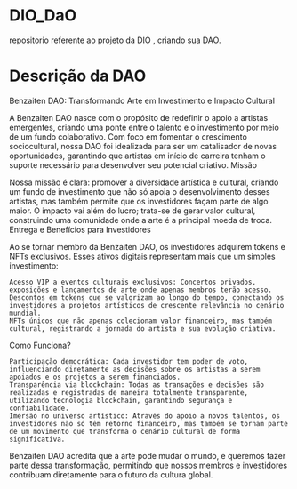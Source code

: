 # DIO_DaO
repositorio referente ao projeto da DIO , criando sua DAO.


# Descrição da DAO

Benzaiten DAO: Transformando Arte em Investimento e Impacto Cultural

A Benzaiten DAO nasce com o propósito de redefinir o apoio a artistas emergentes, criando uma ponte entre o talento e o investimento por meio de um fundo colaborativo. Com foco em fomentar o crescimento sociocultural, nossa DAO foi idealizada para ser um catalisador de novas oportunidades, garantindo que artistas em início de carreira tenham o suporte necessário para desenvolver seu potencial criativo.
Missão

Nossa missão é clara: promover a diversidade artística e cultural, criando um fundo de investimento que não só apoia o desenvolvimento desses artistas, mas também permite que os investidores façam parte de algo maior. O impacto vai além do lucro; trata-se de gerar valor cultural, construindo uma comunidade onde a arte é a principal moeda de troca.
Entrega e Benefícios para Investidores

Ao se tornar membro da Benzaiten DAO, os investidores adquirem tokens e NFTs exclusivos. Esses ativos digitais representam mais que um simples investimento:

    Acesso VIP a eventos culturais exclusivos: Concertos privados, exposições e lançamentos de arte onde apenas membros terão acesso.
    Descontos em tokens que se valorizam ao longo do tempo, conectando os investidores a projetos artísticos de crescente relevância no cenário mundial.
    NFTs únicos que não apenas colecionam valor financeiro, mas também cultural, registrando a jornada do artista e sua evolução criativa.

Como Funciona?

    Participação democrática: Cada investidor tem poder de voto, influenciando diretamente as decisões sobre os artistas a serem apoiados e os projetos a serem financiados.
    Transparência via blockchain: Todas as transações e decisões são realizadas e registradas de maneira totalmente transparente, utilizando tecnologia blockchain, garantindo segurança e confiabilidade.
    Imersão no universo artístico: Através do apoio a novos talentos, os investidores não só têm retorno financeiro, mas também se tornam parte de um movimento que transforma o cenário cultural de forma significativa.

Benzaiten DAO acredita que a arte pode mudar o mundo, e queremos fazer parte dessa transformação, permitindo que nossos membros e investidores contribuam diretamente para o futuro da cultura global.
